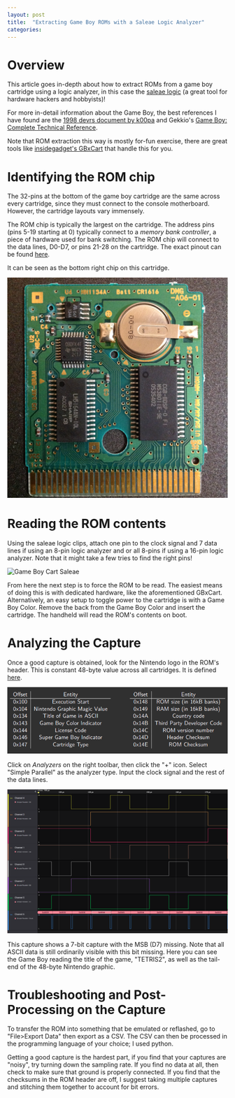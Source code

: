 ```yaml
---
layout: post
title:  "Extracting Game Boy ROMs with a Saleae Logic Analyzer"
categories:
---
```


# Overview
This article goes in-depth about how to extract ROMs from a game boy cartridge using a logic analyzer, in this case the [saleae logic](https://www.saleae.com/) (a great tool for hardware hackers and hobbyists)! <br />

For more in-detail information about the Game Boy, the best references I have found are the [1998 devrs document by k00pa](https://www.devrs.com/gb/files/gbspec.txt) and Gekkio's [Game Boy: Complete Technical Reference](https://gekkio.fi/files/gb-docs/gbctr.pdf). 

Note that ROM extraction this way is mostly for-fun exercise, there are great tools like [insidegadget's GBxCart](https://www.tindie.com/products/insidegadgets/gbxcart-rw-gameboygbcgba-cart-readerwriter/) that handle this for you. <br />

# Identifying the ROM chip 
The 32-pins at the bottom of the game boy cartridge are the same across every cartridge, since they must connect to the console motherboard. However, the cartridge layouts vary immensely. <br />

The ROM chip is typically the largest on the cartridge. The address pins (pins 5-19 starting at 0) typically connect to a *memory bank controller*,  a piece of hardware used for bank switching. The ROM chip will connect to the data lines, D0-D7, or pins 21-28 on the cartridge. The exact pinout can be found [here](https://allpinouts.org/pinouts/connectors/cartridges_expansions/gameboy-cartridge/). <br /> 

It can be seen as the bottom right chip on this cartridge. 

![Game Boy ROM Cart](/images/gbrom-extract/gb_cart.jpg) <br />

# Reading the ROM contents

Using the saleae logic clips, attach one pin to the clock signal and 7 data lines if using an 8-pin logic analyzer and or all 8-pins if using a 16-pin logic analyzer. Note that it might take a few tries to find the right pins! <br /> 

![Game Boy Cart Saleae](/images/gbrom-extract/saleae.jpg) <br /> 

From here the next step is to force the ROM to be read. The easiest means of doing this is with dedicated hardware, like the aforementioned GBxCart. Alternatively, an easy setup to toggle power to the cartridge is with a Game Boy Color. Remove the back from the Game Boy Color and insert the cartridge. The handheld will read the ROM's contents on boot. <br /> 

# Analyzing the Capture
Once a good capture is obtained, look for the Nintendo logo in the ROM's header. This is constant 48-byte value across all cartridges. It is defined [here](https://www.devrs.com/gb/files/gbspec.txt). 

![Game Boy Header](/images/gbrom-extract/header_table.png) <br /> 

Click on *Analyzers* on the right toolbar, then click the "+" icon. Select "Simple Parallel" as the analyzer type. Input the clock signal and the rest of the data lines. 

![Logic Capture](/images/gbrom-extract/logic_cap.png) <br />

This capture shows a 7-bit capture with the MSB (D7) missing. Note that all ASCII data is still ordinarily visible with this bit missing. Here you can see the Game Boy reading the title of the game, "TETRIS2", as well as the tail-end of the 48-byte Nintendo graphic. <br />

# Troubleshooting and Post-Processing on the Capture
To transfer the ROM into something that be emulated or reflashed, go to "File>Export Data" then export as a CSV. The CSV can then be processed in the programming language of your choice; I used python. <br />

Getting a good capture is the hardest part, if you find that your captures are "noisy", try turning down the sampling rate. If you find no data at all, then check to make sure that ground is properly connected. If you find that the checksums in the ROM header are off, I suggest taking multiple captures and stitching them together to account for bit errors. 








